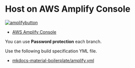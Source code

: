 # Host on AWS Amplify Console

[![amplifybutton](https://oneclick.amplifyapp.com/button.svg)](https://console.aws.amazon.com/amplify/home#/deploy?repo=https://github.com/gregruthenbeck/cavapa_docs)

- [AWS Amplify Console]

You can use **Password protection** each branch.

Use the following build specification YML file.

- [mkdocs-material-boilerplate/amplify.yml]



<!-- Internal References -->
<!-- External References -->
[AWS Amplify Console]: https://aws.amazon.com/amplify/console/
[mkdocs-material-boilerplate/amplify.yml]: https://github.com/gregruthenbeck/cavapa_docs/blob/master/amplify.yml
